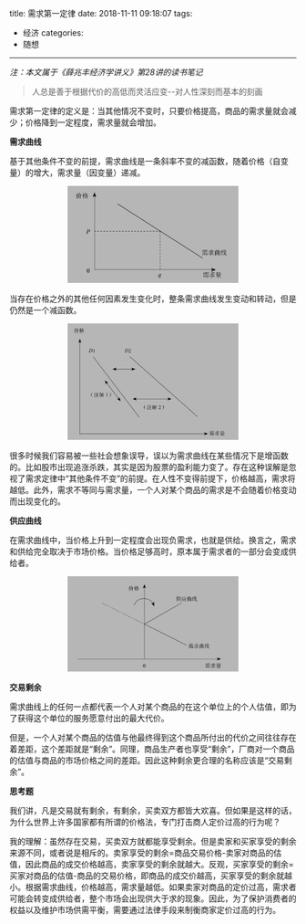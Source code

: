 title: 需求第一定律
date: 2018-11-11 09:18:07
tags:
- 经济
categories:
- 随想

---

*注：本文属于《薛兆丰经济学讲义》第28讲的读书笔记*

> 人总是善于根据代价的高低而灵活应变--对人性深刻而基本的刻画

需求第一定律的定义是：当其他情况不变时，只要价格提高，商品的需求量就会减少；价格降到一定程度，需求量就会增加。

<!-- more -->

**需求曲线**

基于其他条件不变的前提，需求曲线是一条斜率不变的减函数，随着价格（自变量）的增大，需求量（因变量）递减。

<div align=center>
<img src="https://raw.githubusercontent.com/industriousonesoft/iSoft_ImageBed/master/blog/xueqiudinglv-01/1.png" width="300" hegiht="200"/>
</div>

当存在价格之外的其他任何因素发生变化时，整条需求曲线发生变动和转动，但是仍然是一个减函数。

<div align=center>
<img src="https://raw.githubusercontent.com/industriousonesoft/iSoft_ImageBed/master/blog/xueqiudinglv-01/2.png" width="300" hegiht="200"/>
</div>

很多时候我们容易被一些社会想象误导，误以为需求曲线在某些情况下是增函数的。比如股市出现追涨杀跌，其实是因为股票的盈利能力变了。存在这种误解是忽视了需求定律中“其他条件不变”的前提。在人性不变得前提下，价格越高，需求将越低。此外，需求不等同与需求量，一个人对某个商品的需求是不会随着价格变动而出现变化的。

**供应曲线**

在需求曲线中，当价格上升到一定程度会出现负需求，也就是供给。换言之，需求和供给完全取决于市场价格。当价格足够高时，原本属于需求者的一部分会变成供给者。

<div align=center>
<img src="https://raw.githubusercontent.com/industriousonesoft/iSoft_ImageBed/master/blog/xueqiudinglv-01/3.png" width="300" hegiht="200"/>
</div>

**交易剩余**

需求曲线上的任何一点都代表一个人对某个商品的在这个单位上的个人估值，即为了获得这个单位的服务愿意付出的最大代价。

但是，一个人对某个商品的估值与他最终得到这个商品所付出的代价之间往往存在着差距，这个差距就是“剩余”。同理，商品生产者也享受“剩余”，厂商对一个商品的估值与商品的市场价格之间的差距。因此这种剩余更合理的名称应该是“交易剩余”。

**思考题**

我们讲，凡是交易就有剩余，有剩余，买卖双方都皆大欢喜。但如果是这样的话，为什么世界上许多国家都有所谓的价格法，专门打击商人定价过高的行为呢？

我的理解：虽然存在交易，买卖双方就都能享受剩余。但是卖家和买家享受的剩余来源不同，或者说是相斥的。卖家享受的剩余=商品交易价格-卖家对商品的估值，因此商品的成交价格越高，卖家享受的剩余就越大。反观，买家享受的剩余=买家对商品的估值-商品的交易价格，即商品的成交价越高，买家享受的剩余就越小。根据需求曲线，价格越高，需求量越低。如果卖家对商品的定价过高，需求者可能会转变成供给者，整个市场会出现供大于求的现象。因此，为了保护消费者的权益以及维护市场供需平衡，需要通过法律手段来制衡商家定价过高的行为。


